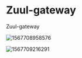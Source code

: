 # Zuul-gateway
Zuul-gateway

![1567708958576](C:\Users\Administrator\AppData\Roaming\Typora\typora-user-images\1567708958576.png)

![1567709216291](C:\Users\Administrator\AppData\Roaming\Typora\typora-user-images\1567709216291.png)